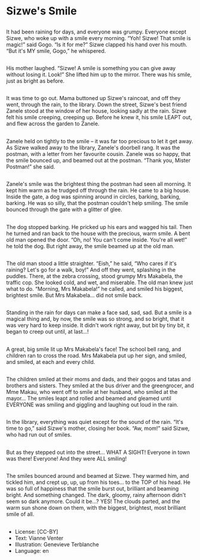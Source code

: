 # Sizwe's Smile

##
It had been raining for days, and
everyone was grumpy. Everyone
except Sizwe, who woke up with a
smile every morning.
“Yoh! Sizwe! That smile is magic!”
said Gogo.
“Is it for me?”
Sizwe clapped his hand over his
mouth.
“But it's MY smile, Gogo,” he
whispered.

##
His mother laughed. “Sizwe! A smile
is something you can give away
without losing it. Look!”
She lifted him up to the mirror.
There was his smile, just as bright
as before.

##
It was time to go out. Mama
buttoned up Sizwe's raincoat, and
off they went, through the rain, to
the library.
Down the street, Sizwe's best friend
Zanele stood at the window of her
house, looking sadly at the rain.
Sizwe felt his smile creeping,
creeping up.
Before he knew it, his smile LEAPT
out, and flew across the garden to
Zanele.

##
Zanele held on tightly to the smile –
it was far too precious to let it get
away.
As Sizwe walked away to the
library, Zanele's doorbell rang. It
was the postman, with a letter from
her favourite cousin.
Zanele was so happy, that the smile
bounced up, and beamed out at the
postman.
“Thank you, Mister Postman!” she
said.

##
Zanele's smile was the brightest
thing the postman had seen all
morning. It kept him warm as he
trudged off through the rain.
He came to a big house. Inside the
gate, a dog was spinning around in
circles, barking, barking, barking.
He was so silly, that the postman
couldn't help smiling.
The smile bounced through the gate
with a glitter of glee.

##
The dog stopped barking. He
pricked up his ears and wagged his
tail. Then he turned and ran back to
the house with the precious, warm
smile.
A bent old man opened the door.
“Oh, no! You can't come inside.
You're all wet!” he told the dog. But
right away, the smile beamed up at
the old man.

##
The old man stood a little straighter.
“Eish,” he said, “Who cares if it's
raining? Let's go for a walk, boy!”
And off they went, splashing in the
puddles.
There, at the zebra crossing, stood
grumpy Mrs Makabela, the traffic
cop. She looked cold, and wet, and
miserable.
The old man knew just what to do.
“Morning, Mrs Makabela!” he called,
and smiled his biggest, brightest
smile.
But Mrs Makabela... did not smile
back.

##
Standing in the rain for days can make a face sad, sad, sad.
But a smile is a magical thing and, by now, the smile was so
strong, and so bright, that it was very hard to keep inside.
It didn't work right away,
but bit by tiny bit,
it began to creep out until,
at last...!

##
A great, big smile lit up Mrs
Makabela's face!
The school bell rang, and children
ran to cross the road. Mrs Makabela
put up her sign, and smiled, and
smiled, at each and every child.

##
The children smiled at their moms
and dads, and their gogos and tatas
and brothers and sisters. They
smiled at the bus driver and the
greengrocer, and Mme Makau, who
went off to smile at her husband,
who smiled at the mayor...
The smiles leapt and rolled and
beamed and gleamed until
EVERYONE was smiling and giggling
and laughing out loud in the rain.

##
In the library, everything was quiet
except for the sound of the rain.
“It's time to go,” said Sizwe's
mother, closing her book.
“Aw, mom!” said Sizwe, who had
run out of smiles.

##
But as they stepped out into the
street...
WHAT A SIGHT!
Everyone in town was there!
Everyone!
And they were ALL smiling!

##
The smiles bounced around and
beamed at Sizwe. They warmed
him, and tickled him, and crept up,
up, up from his toes... to the TOP of
his head. He was so full of
happiness that the smile burst out,
brilliant and beaming bright.
And something changed. The dark,
gloomy, rainy afternoon didn't seem
so dark anymore.
Could it be...? YES!
The clouds parted, and the warm
sun shone down on them, with the
biggest, brightest, most brilliant
smile of all.

##
* License: [CC-BY]
* Text: Vianne Venter
* Illustration: Genevieve Terblanche
* Language: en
